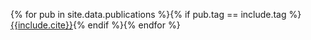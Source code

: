 {% for pub in site.data.publications %}{% if pub.tag == include.tag %}<a href="{{ site.url }}{{ site.baseurl }}/publications/index.html#{{pub.tag}}" title="{{pub.apa_reference}}">{{include.cite}}</a>{% endif %}{% endfor %}
